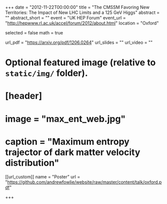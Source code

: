+++
date = "2012-11-22T00:00:00"
title = "The CMSSM Favoring New Territories: The Impact of New LHC Limits and a 125 GeV Higgs"
abstract = ""
abstract_short = ""
event = "UK HEP Forum"
event_url = "http://hepwww.rl.ac.uk/accel/forum/2012/about.html"
location = "Oxford"

selected = false
math = true

url_pdf = "https://arxiv.org/pdf/1206.0264"
url_slides = ""
url_video = ""

# Optional featured image (relative to `static/img/` folder).
# [header]
# image = "max_ent_web.jpg"
# caption = "Maximum entropy trajector of dark matter velocity distribution"

[[url_custom]]
name = "Poster"
url = "https://github.com/andrewfowlie/website/raw/master/content/talk/oxford.pdf"

+++
